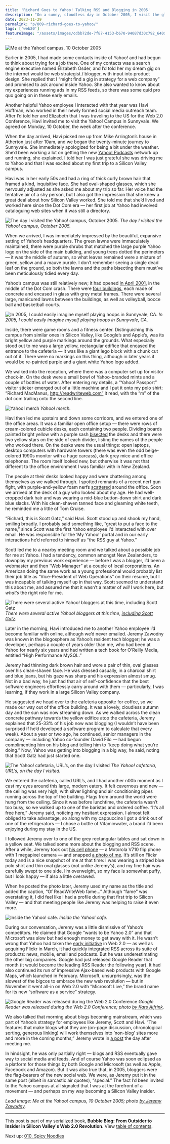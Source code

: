 ```yaml
---
title: 'Richard Goes to Yahoo! Talking RSS and Blogging in 2005'
description: "On a sunny, cloudless day in October 2005, I visit the gleaming yellow and purple Yahoo! campus to talk RSS and blogging with the company's resident bloggers."
date: 2023-11-29
permalink: "p/009-richard-goes-to-yahoo/"
tags: ['web20']
featureImage: "/assets/images/cdbb72de-7f87-4153-b670-94087d30c792_640x480.jpg"
---
```

![Me at the Yahoo! campus, 10 October 2005](/assets/images/cdbb72de-7f87-4153-b670-94087d30c792_640x480.jpg "Me at the Yahoo! campus, 10 October 2005")

Earlier in 2005, I had made some contacts inside of Yahoo! and had begun to think about trying for a job there. One of my contacts was a search engine executive named Elizabeth Osder, and I’d told her my dream gig on the internet would be web strategist / blogger, with input into product design. She replied that I “might find a gig in strategy for a web company” and promised to ask around inside Yahoo. She also wanted to know about my experiences running ads in my RSS feeds, so there was some quid pro quo going on in these early emails.

Another helpful Yahoo employee I interacted with that year was Havi Hoffman, who worked in their newly formed social media outreach team. After I’d told her and Elizabeth that I was traveling to the US for the Web 2.0 Conference, Havi invited me to visit the Yahoo! Campus in Sunnyvale. We agreed on Monday, 10 October, the week after the conference.

When the day arrived, Havi picked me up from Mike Arrington’s house in Atherton just after 10am, and we began the twenty-minute journey to Sunnyvale. She immediately apologized for being a bit under the weather. She’d been working a lot on getting the new [Yahoo! Podcasts](https://web.archive.org/web/20051013085706/http://podcasts.yahoo.com/) network up and running, she explained. I told her I was just grateful she was driving me to Yahoo and that I was excited about my first trip to a Silicon Valley campus.

Havi was in her early 50s and had a ring of thick curly brown hair that framed a kind, inquisitive face. She had oval-shaped glasses, which she nervously adjusted as she asked me about my trip so far. Her voice had the tentative air of a shy person, but I also got the impression that she knew a great deal about how Silicon Valley worked. She told me that she’d lived and worked here since the Dot Com era — her first job at Yahoo had involved cataloguing web sites when it was still a directory.

![The day I visited the Yahoo! campus, October 2005.](/assets/images/60e78016-35a1-498b-9d25-61d5e60d7617_1637x1228.jpg "The day I visited the Yahoo! campus, October 2005.")
*The day I visited the Yahoo! campus, October 2005.*

When we arrived, I was immediately impressed by the beautiful, expansive setting of Yahoo’s headquarters. The green lawns were immaculately maintained, there were purple shrubs that matched the large purple Yahoo logo on the side of the main building, and young trees dotted the perimeters — it was the middle of autumn, so what leaves remained were a mixture of green, yellow and a mauve purple. I don’t remember seeing a single dead leaf on the ground, so both the lawns and the paths bisecting them must’ve been meticulously tidied every day.

Yahoo’s campus was still relatively new; it had opened [in April 2001](https://web.archive.org/web/20040523095949/http://www.bizjournals.com/sanjose/stories/2001/09/17/smallb3.html?t=printable), in the middle of the Dot Com crash. There were [four buildings](https://rmw.com/projects/yahoo-corporate-headquarter/), each made of concrete and encased in glass with grey metal frames. There were several large, manicured lawns between the buildings, as well as volleyball, bocce ball and basketball courts.

![In 2005, I could easily imagine myself playing hoops in Sunnyvale, CA.](/assets/images/cca10ecc-aa56-4e68-81a3-6f4752a0dc60_1637x1228.jpg "In 2005, I could easily imagine myself playing hoops in Sunnyvale, CA.")
*In 2005, I could easily imagine myself playing hoops in Sunnyvale, CA.*

Inside, there were game rooms and a fitness center. Distinguishing this campus from similar ones in Silicon Valley, like Google’s and Apple’s, was its bright yellow and purple markings around the grounds. What especially stood out to me was a large yellow, rectangular edifice that encased the entrance to the cafeteria — it was like a giant lego block with a chunk cut out of it. There were no markings on this thing, although in later years it would be re-painted purple and a giant white Yahoo logo added.

We walked into the reception, where there was a computer set up for visitor check-in. On the desk were a small bowl of Yahoo-branded mints and a couple of bottles of water. After entering my details, a “Yahoo! Passport” visitor sticker emerged out of a little machine and I put it onto my polo shirt: “Richard MacManus, http://readwriteweb.com” it read, with the “m” of the dot com trailing onto the second line.

![Yahoo! merch](/assets/images/d7df9b90-0d26-4647-8b74-99ca3fb72fea_1637x1228.jpg "Yahoo! merch")
*Yahoo! merch.*

Havi then led me upstairs and down some corridors, and we entered one of the office areas. It was a familiar open office setup — there were rows of cream-colored cubicle desks, each containing two people. Dividing boards painted bright yellow with a purple sash [bisected](https://www.flickr.com/photos/weatherpixie/12627294/in/album-344540/) the desks and there were two yellow stars on the side of each divider, listing the names of the people who worked there. On the desks were the usual things: open laptops, desktop computers with hardware towers (there was even the odd beige-colored 1990s monitor with a huge carcass), dark grey mice and office telephones. The room itself looked new, but otherwise it was not that different to the office environment I was familiar with in New Zealand.

The people at their desks looked happy and were chattering among themselves as we walked through. I spotted remnants of a recent nerf gun fight, with purple-and-yellow foam nerfs [scattered](https://www.flickr.com/photos/weatherpixie/101322960/in/album-344540/) around the office. Soon we arrived at the desk of a guy who looked about my age. He had well-cropped dark hair and was wearing a mid-blue button-down shirt and dark blue slacks. With his clean-shaven tanned face and gleaming white teeth, he reminded me a little of Tom Cruise.

“Richard, this is Scott Gatz,” said Havi. Scott stood up and shook my hand, smiling broadly. I probably said something like, “great to put a face to the name,” since Scott was the first Yahoo employee I’d interacted with over email. He was responsible for the ‘My Yahoo!’ portal and in our early interactions he’d referred to himself as “the RSS guy at Yahoo.”

Scott led me to a nearby meeting room and we talked about a possible job for me at Yahoo. I had a tendency, common amongst New Zealanders, to downplay my previous work experience — before I was a blogger, I’d been a webmaster and then “Web Manager” at a couple of local corporations. An American doing the same work as a young professional would probably list their job title as “Vice-President of Web Operations” on their resume, but I was incapable of talking myself up in that way. Scott seemed to understand this about me, and assured me that it wasn’t a matter of _will_ I work here, but _what’s_ the right role for me.

![There were several active Yahoo! bloggers at this time, including Scott Gatz](/assets/images/868548a9-2e62-4a79-a776-3c413e0da584_1280x786.jpg "There were several active Yahoo! bloggers at this time, including Scott Gatz")
*There were several active Yahoo! bloggers at this time, [including Scott Gatz](https://web.archive.org/web/20051212213038/http://www.scottgatz.com/blog/2005/10/07/research-rss-crossing-into-the-mainstream/).*

Later in the morning, Havi introduced me to another Yahoo employee I’d become familiar with online, although we’d never emailed. Jeremy Zawodny was known in the blogosphere as Yahoo’s resident tech blogger; he was a developer, perhaps a couple of years older than me, who had been at Yahoo for nearly six years and had written a tech book for O’Reilly Media, entitled “High Performance MySQL.”

Jeremy had thinning dark brown hair and wore a pair of thin, oval glasses over his clean-shaven face. He was dressed casually, in a charcoal shirt and blue jeans, but his gaze was sharp and his expression almost smug. Not in a bad way, he just had that air of self-confidence that the best software engineers effortlessly carry around with them — particularly, I was learning, if they work in a large Silicon Valley company.

He suggested we head over to the cafeteria opposite for coffee, so we made our way out of the office building. It was a lovely, cloudless autumn day and the sun was now streaming down. As we walked across the clean concrete pathway towards the yellow edifice atop the cafeteria, Jeremy explained that 25-33% of his job now was blogging (I wouldn’t have been surprised if he’d developed a software program to calculate that every week). About a year or two ago, he continued, senior managers in the company — including Yahoo co-founder David Filo — had begun complimenting him on his blog and telling him to “keep doing what you’re doing.” Now, Yahoo was getting into blogging in a big way, he said, noting that Scott Gatz had just started one.

![The Yahoo! cafetaria, URL’s, on the day I visited](/assets/images/3d81afb6-7dc3-44cc-ab94-362277472f56_1637x1228.jpg "The Yahoo! cafetaria, URL’s, on the day I visited")
*The Yahoo! cafetaria, URL’s, on the day I visited.*

We entered the cafeteria, called URL’s, and I had another n00b moment as I cast my eyes around this large, modern eatery. It felt cavernous and new — the ceiling was very high, with silver lighting and air conditioning pipes running across the top of the building. Flags from around the world were hung from the ceiling. Since it was before lunchtime, the cafeteria wasn’t too busy, so we walked up to one of the baristas and ordered coffee. “It’s all free here,” Jeremy said, noticing my hesitant expression. I almost felt obliged to take advantage, so along with my cappuccino I got a drink out of one of the refrigerators — I chose a bottle of Vitaminwater, a brand I’d been enjoying during my stay in the US.

I followed Jeremy over to one of the grey rectangular tables and sat down in a yellow seat. We talked some more about the blogging and RSS scene. After a while, Jeremy took out [his cell phone](http://jeremy.zawodny.com/blog/archives/004287.html) — a Motorola V710 flip phone with 1 megapixel camera — and snapped [a photo of me](https://www.flickr.com/photos/jzawodn/51348982/). It’s still on Flickr today and is a nice snapshot of me at that time: I was wearing a striped blue polo shirt and thin oval glasses (not unlike Jeremy’s), and my fine hair was carefully swept to one side. I’m overweight, so my face is somewhat puffy, but I look happy — if also a little overawed.

When he posted the photo later, Jeremy used my name as the title and added the caption, “Of ReadWriteWeb fame…” Although “fame” was overstating it, I did feel like I had a profile during that first trip to Silicon Valley — and that meeting people like Jeremy was helping to raise it even more.

![Inside the Yahoo! cafe.](/assets/images/eae714ac-087f-40ed-955d-62a0db713abd_1637x1228.jpg "Inside the Yahoo! cafe.")
*Inside the Yahoo! cafe.*

During our conversation, Jeremy was a little dismissive of Yahoo’s competitors. He claimed that Google “wants to be Yahoo 2.0” and that Microsoft was slow but had enough money to get away with it. He wasn’t wrong that Yahoo had taken the [early initiative](https://web.archive.org/web/20060103190620/http://www.readwriteweb.com/archives/best_web_compan.php) in Web 2.0 — as well as acquiring Flickr in March, it had quickly integrated RSS across its suite of products: news, mobile, email and podcasts. But he was underestimating the other big companies. Google had just released Google Reader that month (it would become the leading RSS Reader the following year). It had also continued its run of impressive Ajax-based web products with Google Maps, which launched in February. Microsoft, unsurprisingly, was the slowest of the bigcos to embrace the new web revolution — but in November it went all-in on Web 2.0 with “Microsoft Live,” the brand name for its new “software as a service” strategy.

![Google Reader was released during the Web 2.0 Conference](/assets/images/5357d171-9d1f-4b31-bd9a-7fa3acbdd8f2_800x622.png "Google Reader was released during the Web 2.0 Conference")
*Google Reader was released during the Web 2.0 Conference; photo [by Kars Alfrink](https://www.flickr.com/photos/kaeru/50509951).*

We also talked that morning about blogs becoming mainstream, which was part of Yahoo’s strategy for employees like Jeremy, Scott and Havi. “The features that make blogs what they are (on-page discussion, chronological sorting, generous linking) will work themselves into ‘non-blog’ sites more and more in the coming months,” Jeremy wrote in [a post](https://web.archive.org/web/20051107091446/http://jeremy.zawodny.com/blog/archives/005516.html) the day after meeting me.

In hindsight, he was only partially right — blogs and RSS eventually gave way to social media and feeds. And of course Yahoo was soon eclipsed as a platform for those things by both Google and Microsoft (as well as Apple, Facebook and Amazon). But it was also true that, in 2005, bloggers were the flag-bearers of the new social web. We were, as Jeremy put it in the same post (albeit in sarcastic air quotes), “special.” The fact I’d been invited to the Yahoo campus at all signaled that I was at the forefront of a movement — and perhaps on my way becoming a Silicon Valley insider.

*Lead image: Me at the Yahoo! campus, 10 October 2005; photo [by Jeremy Zawodny](https://www.flickr.com/photos/jzawodn/51348982/).*

* * *

This post is part of my serialized book, **Bubble Blog: From Outsider to Insider in Silicon Valley's Web 2.0 Revolution**. View [table of contents](/p/roadmap-bubbleblog/).

Next up: [010\. Spicy Noodles](/p/010-spicy-noodles)

